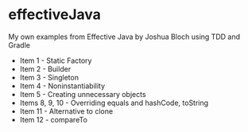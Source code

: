 # effectiveJava
My own examples from Effective Java by Joshua Bloch using TDD and Gradle  
* Item 1 - Static Factory
* Item 2 - Builder
* Item 3 - Singleton
* Item 4 - Noninstantiability
* Item 5 - Creating unnecessary objects
* Items 8, 9, 10 - Overriding equals and hashCode, toString
* Item 11 - Alternative to clone
* Item 12 - compareTo


